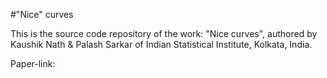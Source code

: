 #"Nice" curves

This is the source code repository of the work: "Nice curves", 
authored by Kaushik Nath & Palash Sarkar of Indian Statistical Institute, Kolkata, India.

Paper-link: 
